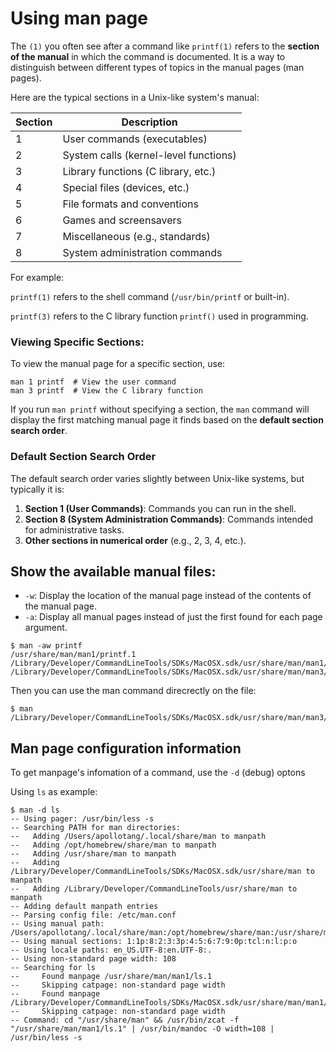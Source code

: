 # Using man page

The `(1)` you often see after a command like `printf(1)` refers to the **section of the manual** in which the command is documented. It is a way to distinguish between different types of topics in the manual pages (man pages). 

Here are the typical sections in a Unix-like system's manual:

| Section | Description                           |
| ------- | ------------------------------------- |
| 1       | User commands (executables)           |
| 2       | System calls (kernel-level functions) |
| 3       | Library functions (C library, etc.)   |
| 4       | Special files (devices, etc.)         |
| 5       | File formats and conventions          |
| 6       | Games and screensavers                |
| 7       | Miscellaneous (e.g., standards)       |
| 8       | System administration commands        |

For example:

`printf(1)` refers to the shell command (`/usr/bin/printf` or built-in).

`printf(3)` refers to the C library function `printf()` used in programming.

### Viewing Specific Sections:

To view the manual page for a specific section, use:

```
man 1 printf  # View the user command
man 3 printf  # View the C library function
```

If you run `man printf` without specifying a section, the `man` command will display the first matching manual page it finds based on the **default section search order**.

### Default Section Search Order

The default search order varies slightly between Unix-like systems, but typically it is:

1. **Section 1 (User Commands)**: Commands you can run in the shell.
2. **Section 8 (System Administration Commands)**: Commands intended for administrative tasks.
3. **Other sections in numerical order** (e.g., 2, 3, 4, etc.).



## Show the available manual files:


- `-w`:  Display the location of the manual page instead of the contents of the manual page.
- `-a`:  Display all manual pages instead of just the first found for each page argument.

```
$ man -aw printf
/usr/share/man/man1/printf.1
/Library/Developer/CommandLineTools/SDKs/MacOSX.sdk/usr/share/man/man1/printf.1
/Library/Developer/CommandLineTools/SDKs/MacOSX.sdk/usr/share/man/man3/printf.3
```

Then you can use the man command direcrectly on the file:

```
$ man /Library/Developer/CommandLineTools/SDKs/MacOSX.sdk/usr/share/man/man3/printf.3
```

## Man page configuration information

To get manpage's infomation of a command, use the `-d` (debug) optons

Using `ls` as example:

```
$ man -d ls
-- Using pager: /usr/bin/less -s
-- Searching PATH for man directories:
--   Adding /Users/apollotang/.local/share/man to manpath
--   Adding /opt/homebrew/share/man to manpath
--   Adding /usr/share/man to manpath
--   Adding /Library/Developer/CommandLineTools/SDKs/MacOSX.sdk/usr/share/man to manpath
--   Adding /Library/Developer/CommandLineTools/usr/share/man to manpath
-- Adding default manpath entries
-- Parsing config file: /etc/man.conf
-- Using manual path: /Users/apollotang/.local/share/man:/opt/homebrew/share/man:/usr/share/man:/Library/Developer/CommandLineTools/SDKs/MacOSX.sdk/usr/share/man:/Library/Developer/CommandLineTools/usr/share/man
-- Using manual sections: 1:1p:8:2:3:3p:4:5:6:7:9:0p:tcl:n:l:p:o
-- Using locale paths: en_US.UTF-8:en.UTF-8:.
-- Using non-standard page width: 108
-- Searching for ls
--     Found manpage /usr/share/man/man1/ls.1
--     Skipping catpage: non-standard page width
--     Found manpage /Library/Developer/CommandLineTools/SDKs/MacOSX.sdk/usr/share/man/man1/ls.1
--     Skipping catpage: non-standard page width
-- Command: cd "/usr/share/man" && /usr/bin/zcat -f "/usr/share/man/man1/ls.1" | /usr/bin/mandoc -O width=108 | /usr/bin/less -s
```
